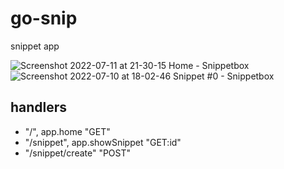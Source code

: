 # go-snip

snippet app

![Screenshot 2022-07-11 at 21-30-15 Home - Snippetbox](https://user-images.githubusercontent.com/47256346/178333432-cf90da4f-ed20-48a9-940f-d16226375033.png)
![Screenshot 2022-07-10 at 18-02-46 Snippet #0 - Snippetbox](https://user-images.githubusercontent.com/47256346/178150453-d014f4c1-c809-4ddd-a7ec-9605f7a887ba.png)

## handlers

- "/", app.home "GET"
- "/snippet", app.showSnippet "GET:id"
- "/snippet/create" "POST"
